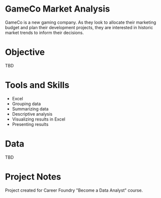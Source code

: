 # GameCo Market Analysis
GameCo is a new gaming company. As they look to allocate their marketing budget and plan their development projects, they are interested in historic market trends to inform their decisions.

# Objective
TBD

# Tools and Skills
- Excel
- Grouping data
- Summarizing data
- Descriptive analysis
- Visualizing results in Excel
- Presenting results

# Data
TBD

# Project Notes
Project created for Career Foundry "Become a Data Analyst" course.
